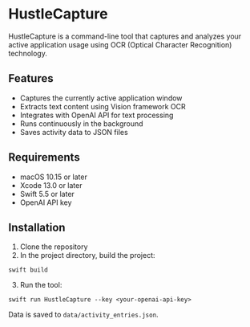 # HustleCapture

HustleCapture is a command-line tool that captures and analyzes your active application usage using OCR (Optical Character Recognition) technology.

## Features

- Captures the currently active application window
- Extracts text content using Vision framework OCR
- Integrates with OpenAI API for text processing
- Runs continuously in the background
- Saves activity data to JSON files

## Requirements

- macOS 10.15 or later
- Xcode 13.0 or later
- Swift 5.5 or later
- OpenAI API key

## Installation

1. Clone the repository
2. In the project directory, build the project:

```
swift build
```

3. Run the tool:

```
swift run HustleCapture --key <your-openai-api-key>
```

Data is saved to `data/activity_entries.json`.
